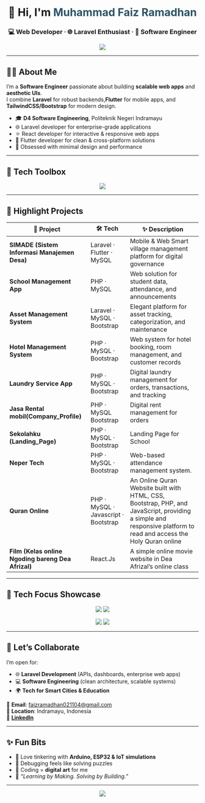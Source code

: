 <!-- GitHub Profile README - FAIZ -->

<h1 align="center">👋 Hi, I'm <span style="color:#2C5364">Muhammad Faiz Ramadhan</span></h1>
<h3 align="center">💻 Web Developer · 🌐 Laravel Enthusiast · 🎨 Software Engineer</h3>

<p align="center">
  <img src="https://readme-typing-svg.herokuapp.com?font=Fira+Code&size=22&pause=1000&center=true&vCenter=true&width=600&lines=Crafting+Elegant+Solutions;Fullstack+Developer+%7C+Laravel+%26+Flutter;React+for+Modern+Web+Apps;Turning+Ideas+into+Impactful+Software" />
</p>

---

## 👨‍💼 About Me  

I’m a **Software Engineer** passionate about building **scalable web apps** and **aesthetic UIs**.  
I combine **Laravel** for robust backends,**Flutter** for mobile apps, and **TailwindCSS/Bootstrap** for modern design.  

- 🎓 **D4 Software Engineering**, Politeknik Negeri Indramayu  
- 🌐 Laravel developer for enterprise-grade applications  
- ⚛️ React developer for interactive & responsive web apps  
- 📱 Flutter developer for clean & cross-platform solutions  
- 🎨 Obsessed with minimal design and performance  

---

## 🧰 Tech Toolbox  

<p align="center">
  <img src="https://skillicons.dev/icons?i=laravel,php,mysql,bootstrap,tailwind,flutter,dart,firebase,git,github,vscode,figma&theme=dark&perline=7" />
</p>

---

## 🚀 Highlight Projects  

| 🚩 Project | 🛠️ Tech | ✨ Description |
|------------|----------|----------------|
| **SIMADE (Sistem Informasi Manajemen Desa)** | Laravel · Flutter · MySQL | Mobile & Web Smart village management platform for digital governance |
| **School Management App** | PHP · MySQL | Web solution for student data, attendance, and announcements |
| **Asset Management System** | Laravel · MySQL · Bootstrap | Elegant platform for asset tracking, categorization, and maintenance |
| **Hotel Management System** | PHP · MySQL · Bootstrap | Web system for hotel booking, room management, and customer records |
| **Laundry Service App** | PHP · MySQL · Bootstrap | Digital laundry management for orders, transactions, and tracking |
| **Jasa Rental mobil(Company_Profile)** | PHP · MySQL Bootstrap  | Digital rent management for orders |
| **Sekolahku (Landing_Page)** | PHP · MySQL · Bootstrap  | Landing Page for School |
| **Neper Tech** | PHP · MySQL · Bootstrap | Web-based attendance management system. |
| **Quran Online** | PHP · MySQL · Javascript · Bootstrap  | An Online Quran Website built with HTML, CSS, Bootstrap, PHP, and JavaScript, providing a simple and responsive platform to read and access the Holy Quran online |
| **Film (Kelas online Ngoding bareng Dea Afrizal)** | React.Js | A simple online movie website in Dea Afrizal’s online class |




---

## 🎯 Tech Focus Showcase  

<p align="center">
  <img src="https://img.shields.io/badge/Laravel-Elegant%20Backend-FF2D20?style=for-the-badge&logo=laravel&logoColor=white"/>
  <img src="https://img.shields.io/badge/MySQL-Reliable%20Database-005C84?style=for-the-badge&logo=mysql&logoColor=white"/>
</p>

<p align="center">
  <img src="https://img.shields.io/badge/TailwindCSS-Stylish%20UI-38B2AC?style=for-the-badge&logo=tailwind-css&logoColor=white"/>
  <img src="https://img.shields.io/badge/PHP-Powerful%20Logic-777BB4?style=for-the-badge&logo=php&logoColor=white"/>
</p>

---

## 🤝 Let’s Collaborate  

I’m open for:  
- 🌐 **Laravel Development** (APIs, dashboards, enterprise web apps)  
- 💻 **Software Engineering** (clean architecture, scalable systems)  
- 🌍 **Tech for Smart Cities & Education**  

📧 **Email**: faizramadhan021104@gmail.com  
📍 **Location**: Indramayu, Indonesia  
🔗 **[LinkedIn](https://www.linkedin.com/in/muhammad-faiz-ramadhan-215a3625b/)**  

---

## ✨ Fun Bits  

- 🧪 Love tinkering with **Arduino, ESP32 & IoT simulations**  
- 🐞 Debugging feels like solving puzzles  
- 🎨 Coding = **digital art** for me  
- 💬 _“Learning by Making. Solving by Building.”_  

---

<p align="center">
  <img src="https://capsule-render.vercel.app/api?type=waving&height=120&color=0:0f2027,100:2c5364&section=footer"/>
</p>
